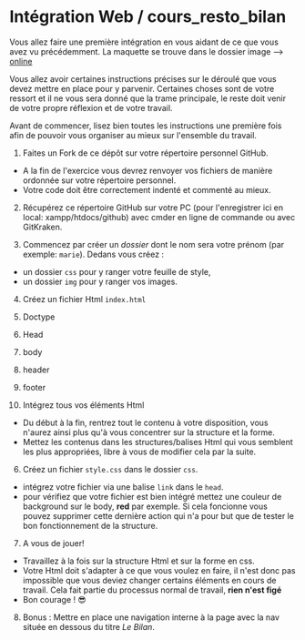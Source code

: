 # Intégration Web / cours_resto_bilan

Vous allez faire une première intégration en vous aidant de ce que vous avez vu précédemment. La maquette se trouve dans le dossier image --> [ online]('https://s-media-cache-ak0.pinimg.com/564x/4b/7a/c1/4b7ac19b9d4ae95805bde3a1896c83a9.jpg')

Vous allez avoir certaines instructions précises sur le déroulé que vous devez mettre en place pour y parvenir. Certaines choses sont de votre ressort et il ne vous sera donné que la trame principale, le reste doit venir de votre propre réflexion et de votre travail.

Avant de commencer, lisez bien toutes les instructions une première fois afin de pouvoir vous organiser au mieux sur l'ensemble du travail.

1. Faites un Fork de ce dépôt sur votre répertoire personnel GitHub.
 * A la fin de l'exercice vous devrez renvoyer vos fichiers de manière ordonnée sur votre répertoire personnel.
 * Votre code doit être correctement indenté et commenté au mieux.

2. Récupérez ce répertoire GitHub sur votre PC (pour l'enregistrer ici en local: xampp/htdocs/github) avec cmder en ligne de commande ou avec GitKraken.

3. Commencez par créer un _dossier_ dont le nom sera votre prénom (par exemple: `marie`). Dedans vous créez :
 * un dossier `css` pour y ranger votre feuille de style,
 * un dossier `img` pour y ranger vos images.

4. Créez un fichier Html `index.html`
  1. Doctype
  2. Head
  3. body
  4. header
  5. footer

5. Intégrez tous vos éléments Html
  * Du début à la fin, rentrez tout le contenu à votre disposition, vous n'aurez ainsi plus qu'à vous concentrer sur la structure et la forme.
  * Mettez les contenus dans les structures/balises Html qui vous semblent les plus appropriées, libre à vous de modifier cela par la suite.

6. Créez un fichier `style.css` dans le dossier `css`.
  * intégrez votre fichier via une balise `link` dans le `head`.
  * pour vérifiez que votre fichier est bien intégré mettez une couleur de background sur le body, **red** par exemple. Si cela foncionne vous pouvez supprimer cette dernière action qui n'a pour but que de tester le bon fonctionnement de la structure.

7. A vous de jouer!
  * Travaillez à la fois sur la structure Html et sur la forme en css.
  * Votre Html doit s'adapter à ce que vous voulez en faire, il n'est donc pas impossible que vous deviez changer certains éléments en cours de travail. Cela fait partie du processus normal de travail, **rien n'est figé**
  * Bon courage ! :sunglasses:

8. Bonus :
  Mettre en place une navigation interne à la page avec la nav située en dessous du titre *Le Bilan*.
